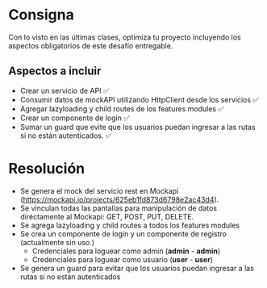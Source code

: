 # Consigna

Con lo visto en las últimas clases, optimiza tu proyecto incluyendo los aspectos obligatorios de este desafío entregable.

## Aspectos a incluir

- Crear un servicio de API ✅
- Consumir datos de mockAPI utilizando HttpClient desde los servicios ✅
- Agregar lazyloading y child routes de los features modules ✅
- Crear un componente de login ✅
- Sumar un guard que evite que los usuarios puedan ingresar a las rutas si no están autenticados. ✅

# Resolución

- Se genera el mock del servicio rest en Mockapi (https://mockapi.io/projects/625eb1fd873d6798e2ac43d4).
- Se vinculan todas las pantallas para manipulación de datos diréctamente al Mockapi: GET, POST, PUT, DELETE.
- Se agrega lazyloading y child routes a todos los features modules
- Se crea un componente de login y un componente de registro (actualmente sin uso.)
  - Credenciales para loguear como admin (**admin** - **admin**)
  - Credenciales para loguear como usuario (**user** - **user**)
- Se genera un guard para evitar que los usuarios puedan ingresar a las rutas si no están autenticados

